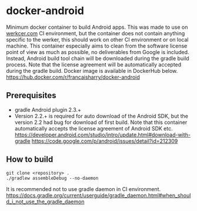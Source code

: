 # docker-android
Minimum docker container to build Android apps. This was made to use on [werkcer.com](https://app.wercker.com/) CI environment, but the container does not contain anything specific to the werker, this should work on other CI environment or on local machine. This container especially aims to clean from the software license point of view as much as possible, no deliverables from Google is included. Instead, Android build tool chain will be downloaded during the gradle build process. Note that the license agreement will be automatically accepted during the gradle build. Docker image is available in DockerHub below.
https://hub.docker.com/r/francaisharry/docker-android

## Prerequisites
- gradle Android plugin 2.3.+
 - Version 2.2.+ is required for auto download of the Android SDK, but the version 2.2 had bug for download of first build. Note that this container automatically accepts the license agreement of Android SDK etc.
https://developer.android.com/studio/intro/update.html#download-with-gradle
https://code.google.com/p/android/issues/detail?id=212309

## How to build
```
git clone <repository> .
./gradlew assembleDebug --no-daemon
```
It is recommended not to use gradle daemon in CI environment. https://docs.gradle.org/current/userguide/gradle_daemon.html#when_should_i_not_use_the_gradle_daemon

